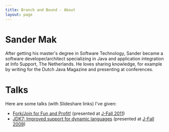 ```yaml
---
title: Branch and Bound - About
layout: page
---
```

# Sander Mak
After getting his master's degree in Software Technology, Sander became a software developer/architect specializing in Java and application integration at Info Support, The Netherlands. He loves sharing knowledge, for example by writing for the Dutch Java Magazine and presenting at conferences. 

# Talks
Here are some talks (with Slideshare links) I've given:

* [Fork/Join for Fun and Profit!](http://www.slideshare.net/SanderMak/forkjoin-for-fun-and-profit-10075746) (presented at [J-Fall 2011](http://www.nljug.org/pages/events/content/jfall_2011/sessions/00060/))
* [JDK7: Improved support for dynamic languages](http://www.slideshare.net/SanderMak/jdk7-improved-support-for-dynamic-languages) (presented at [J-Fall 2009](http://www.nljug.org/pages/events/content/jfall_2009/sessions/00004/))
